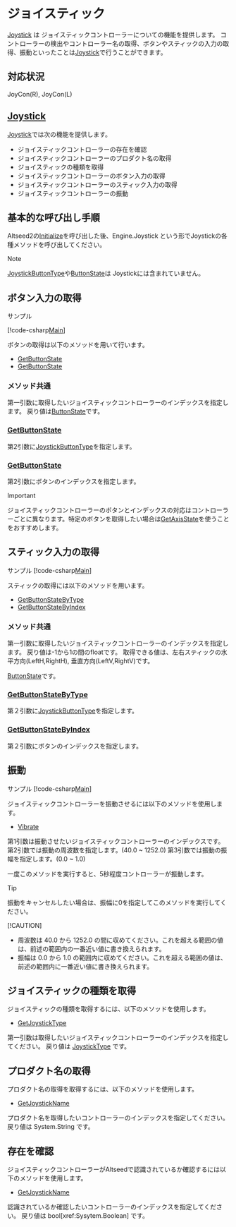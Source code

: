﻿# ジョイスティック

[Joystick](xref:Altseed2.Joystick) は ジョイスティックコントローラーについての機能を提供します。 コントローラーの検出やコントローラー名の取得、ボタンやスティックの入力の取得、振動といったことは[Joystick](xref:Altseed2.Joystick)で行うことができます。

## 対応状況
JoyCon(R),  JoyCon(L)

## [Joystick](xref:Altseed2.Joystick)

[Joystick](xref:Altseed2.Joystick)では次の機能を提供します。
* ジョイスティックコントローラーの存在を確認
* ジョイスティックコントローラーのプロダクト名の取得
* ジョイスティックの種類を取得
* ジョイスティックコントローラーのボタン入力の取得
* ジョイスティックコントローラーのスティック入力の取得
* ジョイスティックコントローラーの振動

## 基本的な呼び出し手順

Altseed2の[Initialize](xref:Altseed2.Engine.Initialize(System.String,System.Int32,System.Int32,Altseed2.Configuration))を呼び出した後、Engine.Joystick という形でJoystickの各種メソッドを呼び出してください。
> [!NOTE]
> [JoystickButtonType](xref:Altseed2.JoystickButtonType)や[ButtonState](xref:Altseed2.ButtonState)は
> Joystickには含まれていません。


## ボタン入力の取得

サンプル

[!code-csharp[Main](../../Src/Samples/Input/JoystickButton.cs)]

ボタンの取得は以下のメソッドを用いて行います。
* [GetButtonState](xref:Altseed2.Joystick.GetButtonState(System.Int32,Altseed2.JoystickButtonType))
* [GetButtonState](xref:Altseed2.Joystick.GetButtonState(System.Int32,System.Int32))

### メソッド共通
第一引数に取得したいジョイスティックコントローラーのインデックスを指定します。
戻り値は[ButtonState](xref:Altseed2.ButtonState)です。

### [GetButtonState](xref:Altseed2.Joystick.GetButtonState(System.Int32,Altseed2.JoystickButtonType))
第2引数に[JoystickButtonType](xref:Altseed2.JoystickButtonType)を指定します。

### [GetButtonState](xref:Altseed2.Joystick.GetButtonState(System.Int32,System.Int32))
第2引数にボタンのインデックスを指定します。
> [!IMPORTANT]
> ジョイスティックコントローラーのボタンとインデックスの対応はコントローラーごとに異なります。特定のボタンを取得したい場合は[GetAxisState](xref:Altseed2.Joystick.GetButtonState(System.Int32,Altseed2.JoystickButtonType))を使うことをおすすめします。



## スティック入力の取得

サンプル
[!code-csharp[Main](../../Src/Samples/Input/JoystickAxis.cs)]

スティックの取得には以下のメソッドを用います。
* [GetButtonStateByType](xref:Altseed2.Joystick.GetButtonStateByType(System.Int32,Altseed2.JoystickButtonType))
* [GetButtonStateByIndex](xref:Altseed2.Joystick.GetButtonStateByIndex(System.Int32,System.Int32))

### メソッド共通
第一引数に取得したいジョイスティックコントローラーのインデックスを指定します。
戻り値は-1から1の間のfloatです。
取得できる値は、左右スティックの水平方向(LeftH,RightH), 垂直方向(LeftV,RightV)です。

[ButtonState](xref:Altseed2.ButtonState)です。

### [GetButtonStateByType](xref:Altseed2.Joystick.GetButtonStateByType(System.Int32,Altseed2.JoystickButtonType))
第２引数に[JoystickButtonType](xref:Altseed2.JoystickAxisType)を指定します。


### [GetButtonStateByIndex](xref:Altseed2.Joystick.GetButtonStateByIndex(System.Int32,System.Int32))
第２引数にボタンのインデックスを指定します。




## 振動

サンプル
[!code-csharp[Main](../../Src/Samples/Input/JoystickVibrate.cs)]

ジョイスティックコントローラーを振動させるには以下のメソッドを使用します。
* [Vibrate](xref:Altseed2.Joystick.Vibrate(System.Int32,System.Single,System.Single))

第1引数は振動させたいジョイスティックコントローラーのインデックスです。
第2引数では振動の周波数を指定します。(40.0 ~ 1252.0)
第3引数では振動の振幅を指定します。(0.0 ~ 1.0)

一度このメソッドを実行すると、5秒程度コントローラーが振動します。
> [!TIP]
> 振動をキャンセルしたい場合は、振幅に0を指定してこのメソッドを実行してください。

[!CAUTION] 
* 周波数は 40.0 から 1252.0 の間に収めてください。これを超える範囲の値は、前述の範囲内の一番近い値に書き換えられます。
* 振幅は 0.0 から 1.0 の範囲内に収めてください。これを超える範囲の値は、前述の範囲内に一番近い値に書き換えられます。




## ジョイスティックの種類を取得

ジョイスティックの種類を取得するには、以下のメソッドを使用します。
* [GetJoystickType](xref:Altseed2.Joystick.GetJoystickType(System.Int32))

第一引数は取得したいジョイスティックコントローラーのインデックスを指定してください。
戻り値は [JoystickType](xref:Altseed2.JoystickType) です。



## プロダクト名の取得

プロダクト名の取得を取得するには、以下のメソッドを使用します。
* [GetJoystickName](xref:Altseed2.Joystick.GetJoystickName(System.Int32))

プロダクト名を取得したいコントローラーのインデックスを指定してください。
戻り値は System.String です。

## 存在を確認

ジョイスティックコントローラーがAltseedで認識されているか確認するには以下のメソッドを使用します。
* [GetJoystickName](xref:Altseed2.Joystick.GetJoystickName(System.Int32))

認識されているか確認したいコントローラーのインデックスを指定してください。
戻り値は bool[xref:Sysytem.Boolean] です。
